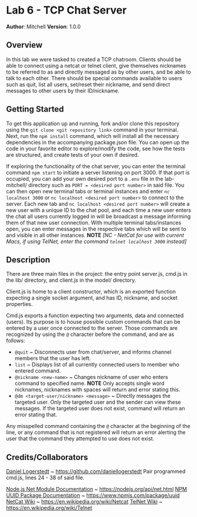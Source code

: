 # Lab 6 - TCP Chat Server

**Author**: Mitchell
**Version**: 1.0.0

## Overview
In this lab we were tasked to created a TCP chatroom. Clients should be able to connect using a netcat or telnet client, give themselves nicknames to be referred to as and directly messaged as by other users, and be able to talk to each other. There should be special commands available to users such as quit, list all users, set/reset their nickname, and send direct messages to other users by their ID/nickname.

## Getting Started
To get this application up and running, fork and/or clone this repository using the `git clone <git repository link>` command in your terminal. Next, run the `npm install` command, which will install all the necessary dependencies in the accompanying package.json file. You can open up the code in your favorite editor to explore/modify the code, see how the tests are structured, and create tests of your own if desired.

If exploring the functionality of the chat server, you can enter the terminal command `npm start` to initiate a server listening on port 3000. If that port is occupied, you can add your own desired port to a `.env` file in the lab-mitchell/ directory such as `PORT = <desired port number>` in said file. You can then open new terminal tabs or terminal instances and enter `nc localhost 3000` or `nc localhost <desired port number>` to connect to the server. Each new tab and `nc localhost <desired port number>` will create a new user with a unique ID to the chat pool, and each time a new user enters the chat all users currently logged in will be broadcast a message informing them of that new user connection. With multiple terminal tabs/instances open, you can enter messages in the respective tabs which will be sent to and visible in all other instances.
**NOTE** _[NC - NetCat for use with current Macs, if using TelNet, enter the command `telnet localhost 3000` instead]_

## Description
There are three main files in the project: the entry point server.js, cmd.js in the lib/ directory, and client.js in the model/ directory.

Client.js is home to a client constructor, which is an exported function expecting a single socket argument, and has ID, nickname, and socket properties.

Cmd.js exports a function expecting two arguments, data and connected (users). Its purpose is to house possible custom commands that can be entered by a user once connected to the server. Those commands are recognized by using the `@` character before the command, and are as follows:
* `@quit` ~ Disconnects user from chat/server, and informs channel members that the user has left.
* `list` ~ Displays list of all currently connected users to member who entered command.
* `@nickname <new-name>` ~ Changes nickname of user who enters command to specified name. **NOTE** Only accepts single word nicknames, nicknames with spaces will return and error stating this.
* `@dm <target-user/nickname> <message>` ~ Directly messages the targeted user. Only the targeted user and the sender can view these messages. If the targeted user does not exist, command will return an error stating that.

Any misspelled command containing the `@` character at the beginning of the line, or any command that is not registered will return an error alerting the user that the command they attempted to use does not exist.

## Credits/Collaborators
[Daniel Logerstedt](https://github.com/daniellogerstedt) ~ https://github.com/daniellogerstedt
Pair programmed cmd.js, lines 24 - 38 of said file.

[Node.js Net Module Documentation](https://nodejs.org/api/net.html) ~ https://nodejs.org/api/net.html
[NPM UUID Package Documentation](https://www.npmjs.com/package/uuid) ~ https://www.npmjs.com/package/uuid
[NetCat Wiki](https://en.wikipedia.org/wiki/Netcat) ~ https://en.wikipedia.org/wiki/Netcat
[TelNet Wiki](https://en.wikipedia.org/wiki/Telnet) ~ https://en.wikipedia.org/wiki/Telnet